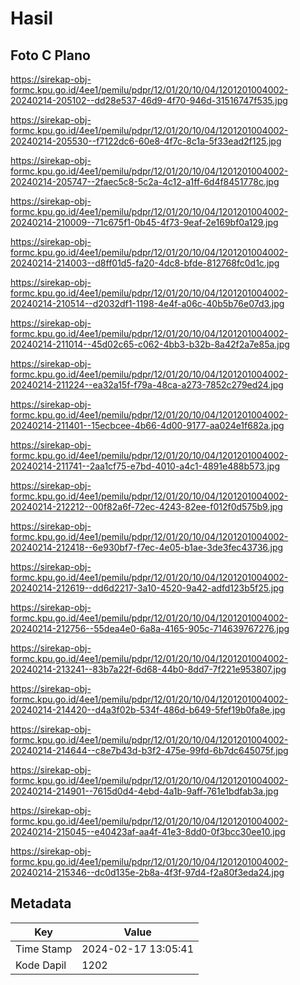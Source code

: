 # Hasil

## Foto C Plano

https://sirekap-obj-formc.kpu.go.id/4ee1/pemilu/pdpr/12/01/20/10/04/1201201004002-20240214-205102--dd28e537-46d9-4f70-946d-31516747f535.jpg

https://sirekap-obj-formc.kpu.go.id/4ee1/pemilu/pdpr/12/01/20/10/04/1201201004002-20240214-205530--f7122dc6-60e8-4f7c-8c1a-5f33ead2f125.jpg

https://sirekap-obj-formc.kpu.go.id/4ee1/pemilu/pdpr/12/01/20/10/04/1201201004002-20240214-205747--2faec5c8-5c2a-4c12-a1ff-6d4f8451778c.jpg

https://sirekap-obj-formc.kpu.go.id/4ee1/pemilu/pdpr/12/01/20/10/04/1201201004002-20240214-210009--71c675f1-0b45-4f73-9eaf-2e169bf0a129.jpg

https://sirekap-obj-formc.kpu.go.id/4ee1/pemilu/pdpr/12/01/20/10/04/1201201004002-20240214-214003--d8ff01d5-fa20-4dc8-bfde-812768fc0d1c.jpg

https://sirekap-obj-formc.kpu.go.id/4ee1/pemilu/pdpr/12/01/20/10/04/1201201004002-20240214-210514--d2032df1-1198-4e4f-a06c-40b5b76e07d3.jpg

https://sirekap-obj-formc.kpu.go.id/4ee1/pemilu/pdpr/12/01/20/10/04/1201201004002-20240214-211014--45d02c65-c062-4bb3-b32b-8a42f2a7e85a.jpg

https://sirekap-obj-formc.kpu.go.id/4ee1/pemilu/pdpr/12/01/20/10/04/1201201004002-20240214-211224--ea32a15f-f79a-48ca-a273-7852c279ed24.jpg

https://sirekap-obj-formc.kpu.go.id/4ee1/pemilu/pdpr/12/01/20/10/04/1201201004002-20240214-211401--15ecbcee-4b66-4d00-9177-aa024e1f682a.jpg

https://sirekap-obj-formc.kpu.go.id/4ee1/pemilu/pdpr/12/01/20/10/04/1201201004002-20240214-211741--2aa1cf75-e7bd-4010-a4c1-4891e488b573.jpg

https://sirekap-obj-formc.kpu.go.id/4ee1/pemilu/pdpr/12/01/20/10/04/1201201004002-20240214-212212--00f82a6f-72ec-4243-82ee-f012f0d575b9.jpg

https://sirekap-obj-formc.kpu.go.id/4ee1/pemilu/pdpr/12/01/20/10/04/1201201004002-20240214-212418--6e930bf7-f7ec-4e05-b1ae-3de3fec43736.jpg

https://sirekap-obj-formc.kpu.go.id/4ee1/pemilu/pdpr/12/01/20/10/04/1201201004002-20240214-212619--dd6d2217-3a10-4520-9a42-adfd123b5f25.jpg

https://sirekap-obj-formc.kpu.go.id/4ee1/pemilu/pdpr/12/01/20/10/04/1201201004002-20240214-212756--55dea4e0-6a8a-4165-905c-714639767276.jpg

https://sirekap-obj-formc.kpu.go.id/4ee1/pemilu/pdpr/12/01/20/10/04/1201201004002-20240214-213241--83b7a22f-6d68-44b0-8dd7-7f221e953807.jpg

https://sirekap-obj-formc.kpu.go.id/4ee1/pemilu/pdpr/12/01/20/10/04/1201201004002-20240214-214420--d4a3f02b-534f-486d-b649-5fef19b0fa8e.jpg

https://sirekap-obj-formc.kpu.go.id/4ee1/pemilu/pdpr/12/01/20/10/04/1201201004002-20240214-214644--c8e7b43d-b3f2-475e-99fd-6b7dc645075f.jpg

https://sirekap-obj-formc.kpu.go.id/4ee1/pemilu/pdpr/12/01/20/10/04/1201201004002-20240214-214901--7615d0d4-4ebd-4a1b-9aff-761e1bdfab3a.jpg

https://sirekap-obj-formc.kpu.go.id/4ee1/pemilu/pdpr/12/01/20/10/04/1201201004002-20240214-215045--e40423af-aa4f-41e3-8dd0-0f3bcc30ee10.jpg

https://sirekap-obj-formc.kpu.go.id/4ee1/pemilu/pdpr/12/01/20/10/04/1201201004002-20240214-215346--dc0d135e-2b8a-4f3f-97d4-f2a80f3eda24.jpg


## Metadata

| Key        | Value               |
| ---------- | ------------------- |
| Time Stamp | 2024-02-17 13:05:41 |
| Kode Dapil | 1202                |



